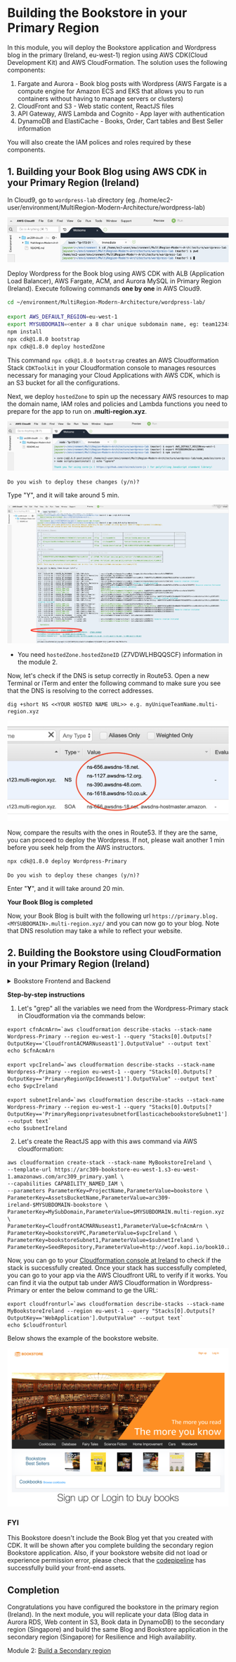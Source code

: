 # Building the Bookstore in your Primary Region

In this module, you will deploy the Bookstore application and Wordpress blog in the primary (Ireland, eu-west-1) region using AWS CDK(Cloud Development Kit) and AWS CloudFormation. The solution uses the following components:

1. Fargate and Aurora - Book blog posts with Wordpress (AWS Fargate is a compute engine for Amazon ECS and EKS that allows you to run containers without having to manage servers or clusters)
2. CloudFront and S3 - Web static content, ReactJS files
3. API Gateway, AWS Lambda and Cognito - App layer with authentication
4. DynamoDB and ElastiCache - Books, Order, Cart tables and Best Seller information

You will also create the IAM polices and roles required by these components.

## 1. Building your Book Blog using AWS CDK in your Primary Region (Ireland)

In Cloud9, go to `wordpress-lab` directory
(eg. /home/ec2-user/environment/MultiRegion-Modern-Architecture/wordpress-lab)

![CDK](../images/01-cdk-01.png)

Deploy Wordpress for the Book blog using AWS CDK with ALB (Application Load Balancer), AWS Fargate, ACM, and Aurora MySQL in Primary Region (Ireland). Execute following commands **one by one** in AWS Cloud9.

```bash
cd ~/environment/MultiRegion-Modern-Architecture/wordpress-lab/

export AWS_DEFAULT_REGION=eu-west-1
export MYSUBDOMAIN=<enter a 8 char unique subdomain name, eg: team1234>
npm install
npx cdk@1.8.0 bootstrap
npx cdk@1.8.0 deploy hostedZone
```

This command `npx cdk@1.8.0 bootstrap` creates an AWS Cloudformation Stack `CDKToolkit` in your Cloudformation console to manages resources necessary for managing your Cloud Applications with AWS CDK, which is an S3 bucket for all the configurations.

Next, we deploy `hostedZone` to spin up the necessary AWS resources to map the domain name, IAM roles and policies and Lambda functions you need to prepare for the app to run on **<YOUR SUBDOMAIN>.multi-region.xyz**.

![CDK](../images/01-cdk-02.png)

```
Do you wish to deploy these changes (y/n)?
```

Type "Y", and it will take around 5 min.

![CDK](../images/01-cdk-03.png)

- You need `hostedZone.hostedZoneID` (Z7VDWLHBQQSCF) information in the module 2.

Now, let's check if the DNS is setup correctly in Route53. Open a new Terminal or iTerm and enter the following command to make sure you see that the DNS is resolving to the correct addresses.

```
dig +short NS <<YOUR HOSTED NAME URL>> e.g. myUniqueTeamName.multi-region.xyz
```

![Compare Route53 namespace](../images/01-r53-01.png)

Now, compare the results with the ones in Route53. If they are the same, you can proceed to deploy the Wordpress. If not, please wait another 1 min before you seek help from the AWS instructors.

```
npx cdk@1.8.0 deploy Wordpress-Primary

Do you wish to deploy these changes (y/n)?
```

Enter "**Y**", and it will take around 20 min.

**Your Book Blog is completed**

Now, your Book Blog is built with the following url `https://primary.blog.<MYSUBDOMAIN>.multi-region.xyz/` and you can now go to your blog. Note that DNS resolution may take a while to reflect your website.

## 2. Building the Bookstore using CloudFormation in your Primary Region (Ireland)

<details><summary>Bookstore Frontend and Backend</summary>

**Frontend**

React Build artifacts are stored in a S3 bucket where web application assets are maintained (like book cover photos, web graphics, etc.). Amazon CloudFront caches the frontend content from S3, presenting the application to the user via a CloudFront distribution. The frontend interacts with Amazon Cognito and Amazon API Gateway only. Amazon Cognito is used for all authentication requests, whereas API Gateway (and Lambda) is used for all API calls interacting across DynamoDB and ElastiCache.

**Backend**

The core of the backend infrastructure consists of Amazon Cognito, Amazon DynamoDB, AWS Lambda, and Amazon API Gateway. The application leverages Amazon Cognito for user authentication, and Amazon DynamoDB to store all of the data for books, orders, and the checkout cart. As books and orders are added, Amazon DynamoDB Streams trigger AWS Lambda functions that update the Amazon ElasticCache for Redis cluster that powers the books leaderboard (best seller).

**Developer Tools**

The frontend code (ReactJS) is hosted in AWS CodeCommit. AWS CodePipeline builds the web application using AWS CodeBuild. After successfully building, CodeBuild copies the build artifacts into a S3 bucket where the web application assets are maintained. Along with uploading to Amazon S3, CodeBuild invalidates the cache so users always see the latest experience when accessing the storefront through the Amazon CloudFront distribution. AWS CodeCommit, AWS CodePipeline, and AWS CodeBuild are used in the deployment and update processes only, not while the application is in a steady-state of use.

</details>

<!-- ![Developer Tools Diagram](assets/readmeImages/DeveloperTools.png) -->

**Step-by-step instructions**

<!-- To build the Bookstore application using CloudFormation, you need to download the yaml file from [Primary CloudFormation](https://github.com/enghwa/MultiRegion-Modern-Architecture/blob/master/1_PrimaryRegion/arc309_primary.yaml).   -->

1. Let's "grep" all the variables we need from the Wordpress-Primary stack in Cloudformation via the commands below:

```
export cfnAcmArn=`aws cloudformation describe-stacks --stack-name Wordpress-Primary --region eu-west-1 --query "Stacks[0].Outputs[?OutputKey=='CloudfrontACMARNuseast1'].OutputValue" --output text`
echo $cfnAcmArn

export vpcIreland=`aws cloudformation describe-stacks --stack-name Wordpress-Primary --region eu-west-1 --query "Stacks[0].Outputs[?OutputKey=='PrimaryRegionVpcIdeuwest1'].OutputValue" --output text`
echo $vpcIreland

export subnetIreland=`aws cloudformation describe-stacks --stack-name Wordpress-Primary --region eu-west-1 --query "Stacks[0].Outputs[?OutputKey=='PrimaryRegionprivatesubnetforElasticachebookstoreSubnet1'].OutputValue" --output text`
echo $subnetIreland
```

2. Let's create the ReactJS app with this aws command via AWS cloudformation:

```
aws cloudformation create-stack --stack-name MyBookstoreIreland \
--template-url https://arc309-bookstore-eu-west-1.s3-eu-west-1.amazonaws.com/arc309_primary.yaml \
--capabilities CAPABILITY_NAMED_IAM \
--parameters ParameterKey=ProjectName,ParameterValue=bookstore \
ParameterKey=AssetsBucketName,ParameterValue=arc309-ireland-$MYSUBDOMAIN-bookstore \
ParameterKey=MySubDomain,ParameterValue=$MYSUBDOMAIN.multi-region.xyz \
ParameterKey=CloudfrontACMARNuseast1,ParameterValue=$cfnAcmArn \
ParameterKey=bookstoreVPC,ParameterValue=$vpcIreland \
ParameterKey=bookstoreSubnet1,ParameterValue=$subnetIreland \
ParameterKey=SeedRepository,ParameterValue=http://woof.kopi.io/book10.zip
```

Now, you can go to your [Cloudformation console at Ireland](https://eu-west-1.console.aws.amazon.com/cloudformation/home?region=eu-west-1#) to check if the stack is successfully created. Once your stack has successfully completed, you can go to your app via the AWS Cloudfront URL to verify if it works. You can find it via the output tab under AWS Cloudformation in Wordpress-Primary or enter the below command to ge the URL:

```
export cloudfronturl=`aws cloudformation describe-stacks --stack-name MyBookstoreIreland --region eu-west-1 --query "Stacks[0].Outputs[?OutputKey=='WebApplication'].OutputValue" --output text`
echo $cloudfronturl
```

Below shows the example of the bookstore website.

![CFN](../images/01-cfn-07.png)

### FYI

This Bookstore doesn't include the Book Blog yet that you created with CDK. It will be shown after you complete building the secondary region Bookstore application.
Also, if your bookstore website did not load or experience permission error, please check that the [codepipeline](https://eu-west-1.console.aws.amazon.com/codesuite/codepipeline/pipelines?region=eu-west-1) has successfully build your front-end assets.

## Completion

Congratulations you have configured the bookstore in the primary region (Ireland). In the next module, you will replicate your data (Blog data in Aurora RDS, Web content in S3, Book data in DynamoDB) to the secondary region (Singapore) and build the same Blog and Bookstore application in the secondary region (Singapore) for Resilience and High availability.

Module 2: [Build a Secondary region](../2_SecondaryRegion/README.md)
